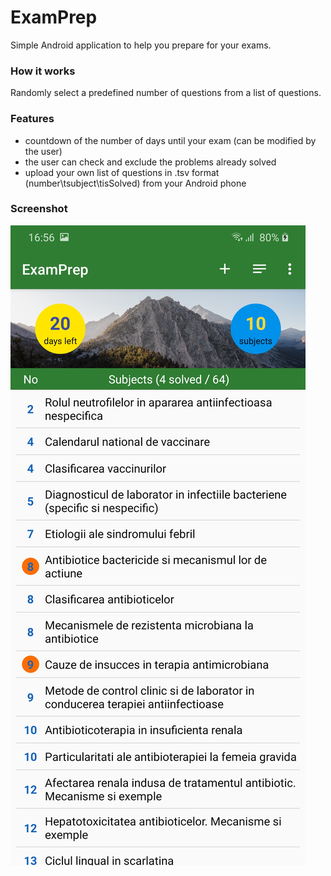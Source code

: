 # ExamPrep

Simple Android application to help you prepare for your exams. 

### How it works
Randomly select a predefined number of questions from a list of questions. 

### Features
- countdown of the number of days until your exam (can be modified by the user)
- the user can check and exclude the problems already solved
- upload your own list of questions in .tsv format (number\tsubject\tisSolved) from your Android phone

### Screenshot

![App screenshot](/screenshots/Screenshot_01.jpg)
